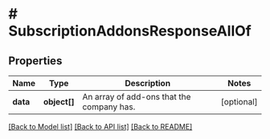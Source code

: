 # # SubscriptionAddonsResponseAllOf

## Properties

Name | Type | Description | Notes
------------ | ------------- | ------------- | -------------
**data** | **object[]** | An array of add-ons that the company has. | [optional]

[[Back to Model list]](../../README.md#models) [[Back to API list]](../../README.md#endpoints) [[Back to README]](../../README.md)
